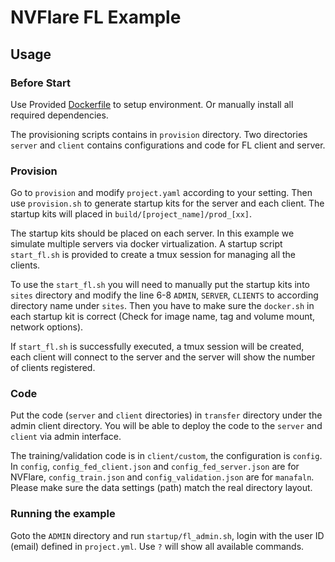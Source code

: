 # NVFlare FL Example

## Usage

### Before Start

Use Provided [Dockerfile](https://gitlab.com/nanaha1003/manafaln/-/blob/master/Dockerfile.nvflare) to setup environment.
Or manually install all required dependencies.

The provisioning scripts contains in `provision` directory.
Two directories `server` and `client` contains configurations and code for FL client and server.

### Provision

Go to `provision` and modify `project.yaml` according to your setting. Then use `provision.sh` to generate startup kits for 
the server and each client. The startup kits will placed in `build/[project_name]/prod_[xx]`.

The startup kits should be placed on each server. In this example we simulate multiple servers via docker virtualization.
A startup script `start_fl.sh` is provided to create a tmux session for managing all the clients.

To use the `start_fl.sh` you will need to manually put the startup kits into `sites` directory and modify the line 6-8 `ADMIN`, `SERVER`, `CLIENTS` to
according directory name under `sites`. Then you have to make sure the `docker.sh` in each startup kit is correct (Check for image name, tag and volume mount, network options).

If `start_fl.sh` is successfully executed, a tmux session will be created, each client will connect to the server and the server will show the number of clients registered.

### Code

Put the code (`server` and `client` directories) in `transfer` directory under the admin client directory. You will be able to deploy the code to the `server` and `client`
via admin interface.

The training/validation code is in `client/custom`, the configuration is `config`. In `config`, `config_fed_client.json` and `config_fed_server.json` are for NVFlare,
`config_train.json` and `config_validation.json` are for `manafaln`. Please make sure the data settings (path) match the real directory layout.

### Running the example

Goto the `ADMIN` directory and run `startup/fl_admin.sh`, login with the user ID (email) defined in `project.yml`.
Use `?` will show all available commands.

